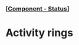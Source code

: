 ### [[Component - Status](./human-interface-guidelines-markdown/Component/status.md)]  
  
# **Activity rings**  

